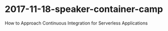 # 2017-11-18-speaker-container-camp
How to Approach Continuous Integration for Serverless Applications
